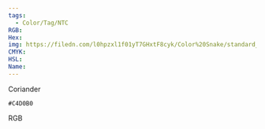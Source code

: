 ```yaml
---
tags:
  - Color/Tag/NTC
RGB:
Hex:
img: https://filedn.com/l0hpzxl1f01yT7GHxtF8cyk/Color%20Snake/standard_csv_to_svg//C4D0B0.svg
CMYK:
HSL:
Name:
---
```

Coriander
```palette
#C4D0B0
```
RGB

